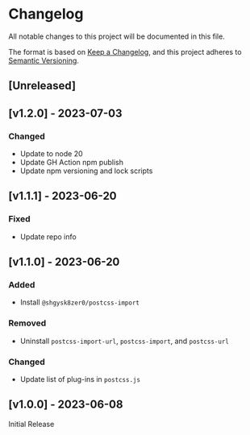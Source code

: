 # Changelog
All notable changes to this project will be documented in this file.

The format is based on [Keep a Changelog](https://keepachangelog.com/en/1.0.0/),
and this project adheres to [Semantic Versioning](https://semver.org/spec/v2.0.0.html).

## [Unreleased]

## [v1.2.0] - 2023-07-03

### Changed
- Update to node 20
- Update GH Action npm publish
- Update npm versioning and lock scripts

## [v1.1.1] - 2023-06-20

### Fixed
- Update repo info

## [v1.1.0] - 2023-06-20

### Added
- Install `@shgysk8zer0/postcss-import`

### Removed
- Uninstall `postcss-import-url`, `postcss-import`, and `postcss-url`

### Changed
- Update list of plug-ins in `postcss.js`

## [v1.0.0] - 2023-06-08

Initial Release
